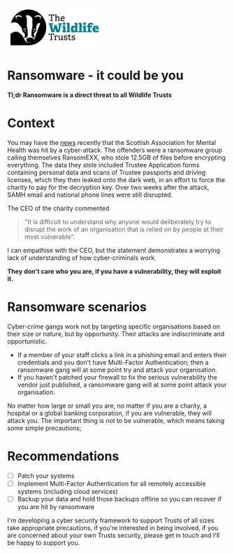 <img src="/Levels/twt-logo.png" height="100">

# Ransomware - it could be you
**Tl;dr Ransomware is a direct threat to all Wildlife Trusts**

# Context
You may have the [news](https://www.bbc.co.uk/news/uk-scotland-60826263) recently that the Scottish Association for Mental Health was hit by a cyber-attack.  The offenders were a ransomware group calling themselves RansomEXX, who stole 12.5GB of files before encrypting everything.  The data they stole included Trustee Application forms containing personal data and scans of Trustee passports and driving licenses, which they then leaked onto the dark web, in an effort to force the charity to pay for the decryption key.  Over two weeks after the attack, SAMH email and national phone lines were still disrupted.

The CEO of the charity commented 
> "It is difficult to understand why anyone would deliberately try to disrupt the work of an organisation that is relied on by people at their most vulnerable". 

I can empathise with the CEO, but the statement demonstrates a worrying lack of understanding of how cyber-criminals work.

**They don't care who you are, if you have a vulnerability, they will exploit it.**

# Ransomware scenarios
Cyber-crime gangs work not by targeting specific organisations based on their size or nature, but by opportunity. Their attacks are indiscriminate and opportunistic.  

- If a member of your staff clicks a link in a phishing email and enters their credentials and you don't have Multi-Factor Authentication; then a ransomware gang will at some point try and attack your organisation.
- If you haven't patched your firewall to fix the serious vulnerability the vendor just published, a ransomware gang will at some point attack your organisation.

No matter how large or small you are, no matter if you are a charity, a hospital or a global banking corporation, if you are vulnerable, they will attack you.  The important thing is not to be vulnerable, which means taking some simple precautions;

# Recommendations
- [ ] Patch your systems
- [ ] Implement Multi-Factor Authentication for all remotely accessible systems (including cloud services)
- [ ] Backup your data and hold those backups offline so you can recover if you are hit by ransomware

I'm developing a cyber security framework to support Trusts of all sizes take appropriate precautions, if you're interested in being involved, if you are concerned about your own Trusts security, please get in touch and I'll be happy to support you.